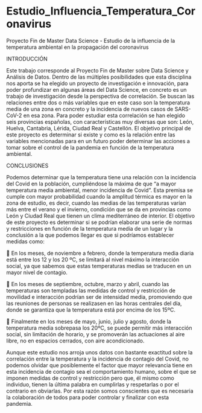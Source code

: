 # Estudio_Influencia_Temperatura_Coronavirus
Proyecto Fin de Master Data Science - Estudio de la influencia de la temperatura ambiental en la propagación del coronavirus 

INTRODUCCIÓN

Este trabajo corresponde al Proyecto Fin de Master sobre Data Science y Análisis de
Datos. Dentro de las múltiples posibilidades que esta disciplina nos aporta se ha elegido un
proyecto de investigación e innovación, para poder profundizar en algunas áreas del Data
Science, en concreto es un trabajo de investigación desde la perspectiva de correlación. Se
buscan las relaciones entre dos o más variables que en este caso son la temperatura media de
una zona en concreto y la incidencia de nuevos casos de SARS-CoV-2 en esa zona.
Para poder estudiar esta correlación se han elegido seis provincias españolas, con
características muy diversas que son: León, Huelva, Cantabria, Lérida, Ciudad Real y Castellón.
El objetivo principal de este proyecto es determinar si existe y como es la relación entre
las variables mencionadas para en un futuro poder determinar las acciones a tomar sobre el
control de la pandemia en función de la temperatura ambiental.

CONCLUSIONES

Podemos determinar que la temperatura tiene una relación con la incidencia del
Covid en la población, cumpliéndose la máxima de que “a mayor temperatura media
ambiental, menor incidencia de Covid”.
Esta premisa se cumple con mayor probabilidad cuando la amplitud térmica es mayor
en la zona de estudio, es decir, cuando las medias de las temperaturas varían más entre el verano
y el invierno, condición que se da en provincias como León y Ciudad Real que tienen un clima
mediterráneo de interior.
El objetivo de este proyecto es determinar si se podrían elaborar una serie de normas y
restricciones en función de la temperatura media de un lugar y la conclusión a la que podemos
llegar es que si podríamos establecer medidas como:

 En los meses, de noviembre a febrero, donde la temperatura media diaria está entre los
12 y los 20 ºC, se limitará al nivel máximo la interacción social, ya que sabemos que
estas temperaturas medias se traducen en un mayor nivel de contagio.

 En los meses de septiembre, octubre, marzo y abril, cuando las temperaturas son
templadas las medidas de control y restricción de movilidad e interacción podrían ser
de intensidad media, promoviendo que las reuniones de personas se realizasen en las
horas centrales del día, donde se garantiza que la temperatura está por encima de los
15ºC.

 Finalmente en los meses de mayo, junio, julio y agosto, donde la temperatura media
sobrepasa los 20ºC, se puede permitir más interacción social, sin limitación de horario,
y se promoverán las actuaciones al aire libre, no en espacios cerrados, con aire
acondicionado.

Aunque este estudio nos arroja unos datos con bastante exactitud sobre la correlación
entre la temperatura y la incidencia de contagio del Covid, no podemos olvidar que
posiblemente el factor que mayor relevancia tiene en esta incidencia de contagio sea el
comportamiento humano, sobre el que se imponen medidas de control y restricción pero que,
él mismo como individuo, tienen la última palabra en cumplirlas y respetarlas o por el contrario
en obviarlas. Por esta razón somos conscientes que es necesaria la colaboración de todos para
poder controlar y finalizar con esta pandemia.
